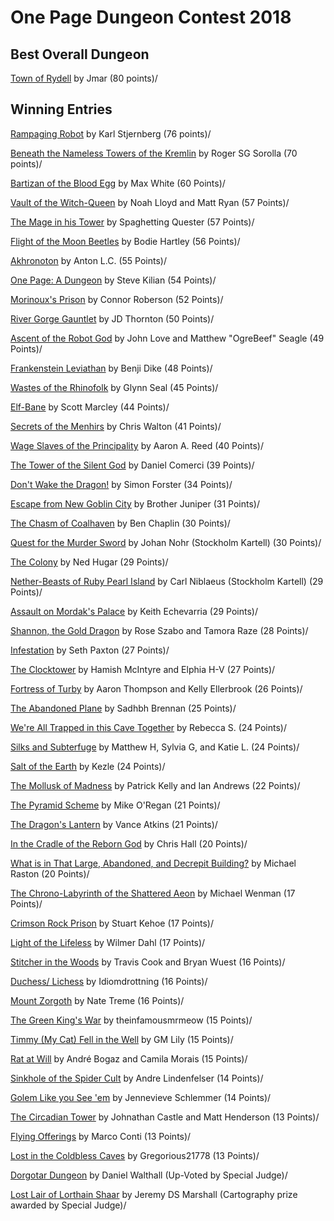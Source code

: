 # One Page Dungeon Contest 2018

## Best Overall Dungeon

[Town of Rydell](https://drive.google.com/file/d/18x0NQTQvJg_00M_2dL0HPmOpl2N2Xnil/view?usp=sharing) by Jmar (80 points)/

## Winning Entries

[Rampaging Robot](https://drive.google.com/file/d/10LQXEvZjkHCPYoeTBdT26VQsI_IYdeHY/view?usp=sharing) by Karl Stjernberg (76 points)/

[Beneath the Nameless Towers of the Kremlin](https://drive.google.com/open?id=1uYA9hAq6LZqXyZcptptq0ApJlndztGxp) by Roger SG Sorolla (70 points)/

[Bartizan of the Blood Egg](https://drive.google.com/open?id=1NHp0lqqWxZWqKcUDENvuqLgsFlYb_ufV) by Max White (60 Points)/

[Vault of the Witch-Queen](https://drive.google.com/open?id=1mna2FRMAjewJlp8-skr5aUi0AJZJWFp9)  by Noah Lloyd and Matt Ryan (57 Points)/

[The Mage in his Tower](https://drive.google.com/open?id=1DW_MuRS1fj0iwFEgfTtVSX_PP-yimP21) by Spaghetting Quester (57 Points)/

[Flight of the Moon Beetles]() by Bodie Hartley (56 Points)/

[Akhronoton](https://drive.google.com/open?id=1y9xQUxAT8aeXNxJH16Lg5fTVxrsiNjlY) by Anton L.C. (55 Points)/

[One Page: A Dungeon](https://drive.google.com/open?id=1S6kL0PukWHzam5k2cAEMKWSy-VbpjEUl) by Steve Kilian (54 Points)/

[Morinoux's Prison]() by Connor Roberson (52 Points)/

[River Gorge Gauntlet]() by JD Thornton (50 Points)/

[Ascent of the Robot God](https://drive.google.com/file/d/1Vmleq240NUJXu5ayvwDUSrEj8q28dNkq/view?usp=sharing) by John Love and Matthew "OgreBeef" Seagle (49 Points)/

[Frankenstein Leviathan](https://drive.google.com/open?id=1f-2jcMb_6rr9K5NwXcXn7162OAPrZmvl) by Benji Dike (48 Points)/

[Wastes of the Rhinofolk](https://drive.google.com/file/d/1J5GmThO5oJlftpMdHieSGU7ITyhGZ7hQ/view?usp=sharing) by Glynn Seal (45 Points)/

[Elf-Bane](https://drive.google.com/open?id=1MVoHTAaRbb3ZUVV6VxmZZEPpmZ2G4SGh) by Scott Marcley (44 Points)/

[Secrets of the Menhirs](https://drive.google.com/file/d/1RUp8EM0GxvOlJ0rHZ99u_86LVf9JxRRZ/view?usp=sharing) by Chris Walton (41 Points)/

[Wage Slaves of the Principality]() by Aaron A. Reed (40 Points)/

[The Tower of the Silent God](https://drive.google.com/open?id=1QMCevBhJmEDW3yt1Lp5oHC_PFnSYx-0G) by Daniel Comerci  (39 Points)/

[Don't Wake the Dragon!](https://drive.google.com/open?id=10HQ4tb9kCSNA32DksptiolD84aSsD02K) by Simon Forster (34 Points)/

[Escape from New Goblin City]() by Brother Juniper (31 Points)/

[The Chasm of Coalhaven](https://drive.google.com/open?id=13RgLNspV4G1CpaE4k2KVV917NNgqnPtn) by Ben Chaplin (30 Points)/

[Quest for the Murder Sword](https://drive.google.com/file/d/1J5GmThO5oJlftpMdHieSGU7ITyhGZ7hQ/view?usp=sharing) by Johan Nohr (Stockholm Kartell) (30 Points)/

[The Colony]() by Ned Hugar (29 Points)/

[Nether-Beasts of Ruby Pearl Island](https://drive.google.com/open?id=1LIrPUmRJR5uAscA-R2XsqN6MZuqffMqB) by Carl Niblaeus (Stockholm Kartell) (29 Points)/

[Assault on Mordak's Palace]() by Keith Echevarria (29 Points)/

[Shannon, the Gold Dragon](https://drive.google.com/file/d/1NKTQ871iRXWcStC1SRjAW_bm4gLbDoiB/view?usp=sharing) by Rose Szabo and Tamora Raze (28 Points)/

[Infestation]() by Seth Paxton (27 Points)/

[The Clocktower](https://drive.google.com/open?id=1rFong7d4YqCrtrP1RxTAMiCB5ee-Bkay) by Hamish McIntyre and Elphia H-V (27 Points)/

[Fortress of Turby]() by Aaron Thompson and Kelly Ellerbrook (26 Points)/

[The Abandoned Plane]() by Sadhbh Brennan (25 Points)/

[We're All Trapped in this Cave Together]() by Rebecca S. (24 Points)/

[Silks and Subterfuge]() by Matthew H, Sylvia G, and Katie L. (24 Points)/

[Salt of the Earth]() by Kezle (24 Points)/

[The Mollusk of Madness]() by Patrick Kelly and Ian Andrews (22 Points)/

[The Pyramid Scheme](https://drive.google.com/open?id=1uVeKyJOnJwpHD3H4ukAWh-FYOfkx2snu) by Mike O'Regan (21 Points)/

[The Dragon's Lantern]() by Vance Atkins (21 Points)/

[In the Cradle of the Reborn God]() by Chris Hall (20 Points)/

[What is in That Large, Abandoned, and Decrepit Building?]() by Michael Raston (20 Points)/

[The Chrono-Labyrinth of the Shattered Aeon](https://drive.google.com/open?id=16lSnkIDRPQpwDRTHXgJTMVPqbtlSAYZw) by Michael Wenman (17 Points)/

[Crimson Rock Prison](https://drive.google.com/open?id=1Glw64GKRbxDSKid7foo_3Am-HXgH-B5C) by Stuart Kehoe (17 Points)/

[Light of the Lifeless](https://drive.google.com/open?id=1qx-x_PnKjOTAv05uoRVhPJO4Tp8uVT-t) by Wilmer Dahl (17 Points)/

[Stitcher in the Woods]() by Travis Cook and Bryan Wuest (16 Points)/

[Duchess/ Lichess](https://drive.google.com/open?id=1pWalR4P001S_lFEOsqsHq4-GeyDl_EsY) by Idiomdrottning (16 Points)/

[Mount Zorgoth](https://drive.google.com/file/d/1-G8jXl9Ho7aqVzYDK8gzulm1RnRX31fp/view?usp=sharing) by Nate Treme (16 Points)/

[The Green King's War]() by theinfamousmrmeow (15 Points)/

[Timmy (My Cat) Fell in the Well](https://drive.google.com/open?id=1gYB3UT1UbwEON1BFYqZRb35u5QbsfzXW) by GM Lily (15 Points)/

[Rat at Will]() by André Bogaz and Camila Morais  (15 Points)/

[Sinkhole of the Spider Cult](https://drive.google.com/open?id=1mHb56wUrqowxim_0YD6BR91oPKULzK5i) by Andre Lindenfelser (14 Points)/

[Golem Like you See 'em](https://drive.google.com/open?id=1YQ-_ZqGCaszNmPhDR3dWyqs3NIT4gE-w) by Jennevieve Schlemmer (14 Points)/

[The Circadian Tower]() by Johnathan Castle and Matt Henderson (13 Points)/

[Flying Offerings](https://drive.google.com/open?id=1v1GSxhYElAmlPxDDiY0JijhbEFZZk-lp) by Marco Conti (13 Points)/

[Lost in the Coldbless Caves](https://drive.google.com/open?id=1Y2V3U_jDlpkRwnIL6GCQkb4487jDpGHi) by Gregorious21778 (13 Points)/

[Dorgotar Dungeon](https://drive.google.com/open?id=1u3ZoBCXOjSL2afQ5nnpUwNz7jWbdGR2Q) by Daniel Walthall (Up-Voted by Special Judge)/

[Lost Lair of Lorthain Shaar](https://drive.google.com/open?id=1tzmmWKoxaX3ftQb3sRpRW-o3vdcjbl6V) by Jeremy DS Marshall (Cartography prize awarded by Special Judge)/
